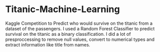 # Titanic-Machine-Learning
Kaggle Competition to Predict who would survive on the titanic from a dataset of the passengers.
I used a Random Forest Classifier to predict survival on the titanic as a binary classification.
I did a lot of presproccessing to remove null values, convert to numerical types and extract information like title from names.

